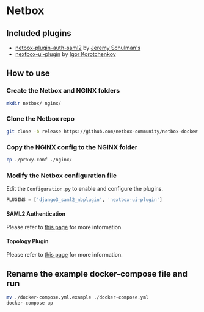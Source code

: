 # Netbox

## Included plugins
- [netbox-plugin-auth-saml2](https://github.com/jeremyschulman/netbox-plugin-auth-saml2) by [Jeremy Schulman's](https://github.com/jeremyschulman)
- [nextbox-ui-plugin](https://github.com/iDebugAll/nextbox-ui-plugin) by [Igor Korotchenkov](https://github.com/iDebugAll/)

## How to use

### Create the Netbox and NGINX folders
```Bash
mkdir netbox/ nginx/
```

### Clone the Netbox repo
```Bash
git clone -b release https://github.com/netbox-community/netbox-docker.git ./netbox/
```

### Copy the NGINX config to the NGINX folder
```Bash
cp ./proxy.conf ./nginx/
```

### Modify the Netbox configuration file
Edit the `Configuration.py` to enable and configure the plugins.

```Python
PLUGINS = ['django3_saml2_nbplugin', 'nextbox-ui-plugin']
```

#### SAML2 Authentication
Please refer to [this page](https://github.com/jeremyschulman/netbox-plugin-auth-saml2#netbox-configuration) for more information.

#### Topology Plugin
Please refer to [this page](https://github.com/iDebugAll/nextbox-ui-plugin#enable-the-plugin) for more information.

## Rename the example docker-compose file and run
```Bash
mv ./docker-compose.yml.example ./docker-compose.yml
docker-compose up
```